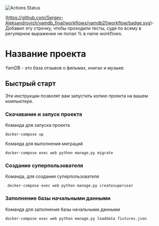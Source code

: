 ![Actions Status](https://github.com/Sergey-Aleksandrovich/yamdb_final/workflows/yamdb%20workflow/badge.svg)

(https://github.com/Sergey-Aleksandrovich/yamdb_final/workflows/yamdb20workflow/badge.svg)-Добавил эту строчку, чтобы проходили тесты, судя по всему в регулярное выражение не попал % в name workflows.


# Название проекта

YamDB - это база отзывов о фильмах, книгах и музыке.

## Быстрый старт

Эти инструкции позволят вам запустить копию проекта на вашем компьютере.

### Скачавание и запуск проекта


Команда для запуска проекта
 
```
docker-compose up
```

Команда для выполнения миграций

```
docker-compose exec web python manage.py migrate
```

### Создание суперпользователя

Команда, для создания суперпользователя

```
 docker-compose exec web python manage.py createsuperuser
```

### Заполнение базы начальными данными

Команда для заполнения базы начальными данными

```
docker-compose exec web python manage.py loaddata fixtures.json
```


